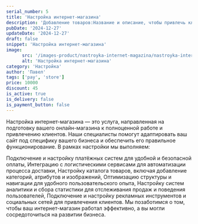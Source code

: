 ```yaml
---
serial_number: 5
title: 'Настройка интернет-магазина'
description: 'Добавление товаров:Название и описание, чтобы привлечь клиентов. Цены и наличие, чтобы информация была актуальной. Качественные изображения, показывающие товар с разных ракурсов. Характеристики и атрибуты (размеры, цвета и материалы). Статические страницы: Создайте страницы «О нас», «Контакты», «Условия доставки», чтобы предоставить клиентам необходимую информацию. Интеграция с Telegram: Создание Telegram-бота: Настройте бота для информирования клиентов о статусе заказов и новых акциях. Интеграция с банком для приема платежей: Подключите платежный шлюз к магазину и настройте различные способы оплаты (кредитные карты, электронные деньги).'
pubDate: '2024-12-27'
updateDate: '2024-12-27'
draft: false
snippet: 'Настройка интернет-магазина'
image:
      src: '/images-product/nastroyka-internet-magazina/nastroyka-internet-magazina.webp'
      alt: 'Настройка интернет-магазина'
category: 'Настройка'
author: 'Павел'
tags: ['pay', 'store']
price: 10000
discount: 45
is_active: true
is_delivery: false
is_payment_button: false
---
```

    
    
Настройка интернет-магазина — это услуга, направленная на подготовку вашего онлайн-магазина к полноценной работе и привлечению клиентов. Наши специалисты помогут адаптировать ваш сайт под специфику вашего бизнеса и обеспечить его правильное функционирование. В рамках настройки мы выполняем:

Подключение и настройку платёжных систем для удобной и безопасной оплаты,
Интеграцию с логистическими сервисами для автоматизации процесса доставки,
Настройку каталога товаров, включая добавление категорий, атрибутов и изображений,
Оптимизацию структуры и навигации для удобного пользовательского опыта,
Настройку систем аналитики и сбора статистики для отслеживания продаж и поведения пользователей,
Подключение и настройку рекламных инструментов и социальных сетей для привлечения клиентов.
Мы позаботимся о том, чтобы ваш интернет-магазин работал эффективно, а вы могли сосредоточиться на развитии бизнеса.


    